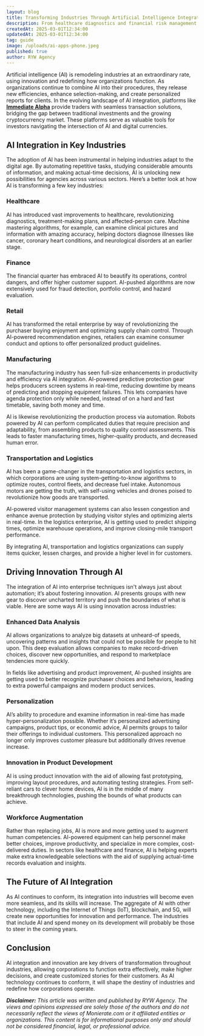 ```yaml
---
layout: blog
title: Transforming Industries Through Artificial Intelligence Integration and Innovation
description: From healthcare diagnostics and financial risk management to retail personalization and manufacturing automation, AI is reshaping traditional processes. The transportation sector benefits from AI-driven logistics and autonomous technology, while data analytics and workforce augmentation further push the boundaries of innovation.
createdAt: 2025-03-01T12:34:00
updatedAt: 2025-03-01T12:34:00
tag: guide
image: /uploads/ai-apps-phone.jpeg
published: true
author: RYW Agency
---
```

Artificial intelligence (AI) is remodeling industries at an extraordinary rate, using innovation and redefining how organizations function. As organizations continue to combine AI into their procedures, they release new efficiencies, enhance selection-making, and create personalized reports for clients. In the evolving landscape of AI integration, platforms like [**Immediate Alpha**](https://immediate-alpha.org/) provide traders with seamless transaction solutions, bridging the gap between traditional investments and the growing cryptocurrency market. These platforms serve as valuable tools for investors navigating the intersection of AI and digital currencies.


## AI Integration in Key Industries

The adoption of AI has been instrumental in helping industries adapt to the digital age. By automating repetitive tasks, studying considerable amounts of information, and making actual-time decisions, AI is unlocking new possibilities for agencies across various sectors. Here’s a better look at how AI is transforming a few key industries:


### Healthcare

AI has introduced vast improvements to healthcare, revolutionizing diagnostics, treatment-making plans, and affected-person care. Machine mastering algorithms, for example, can examine clinical pictures and information with amazing accuracy, helping doctors diagnose illnesses like cancer, coronary heart conditions, and neurological disorders at an earlier stage. 


### Finance

The financial quarter has embraced AI to beautify its operations, control dangers, and offer higher customer support. AI-pushed algorithms are now extensively used for fraud detection, portfolio control, and hazard evaluation. 


### Retail

AI has transformed the retail enterprise by way of revolutionizing the purchaser buying enjoyment and optimizing supply chain control. Through AI-powered recommendation engines, retailers can examine consumer conduct and options to offer personalized product guidelines. 


### Manufacturing

The manufacturing industry has seen full-size enhancements in productivity and efficiency via AI integration. AI-powered predictive protection gear helps producers screen systems in real-time, reducing downtime by means of predicting and stopping equipment failures. This lets companies have agenda protection only while needed, instead of on a hard and fast timetable, saving both money and time.

AI is likewise revolutionizing the production process via automation. Robots powered by AI can perform complicated duties that require precision and adaptability, from assembling products to quality control assessments. This leads to faster manufacturing times, higher-quality products, and decreased human error.


### Transportation and Logistics

AI has been a game-changer in the transportation and logistics sectors, in which corporations are using system-getting-to-know algorithms to optimize routes, control fleets, and decrease fuel intake. Autonomous motors are getting the truth, with self-using vehicles and drones poised to revolutionize how goods are transported.

AI-powered visitor management systems can also lessen congestion and enhance avenue protection by studying visitor styles and optimizing alerts in real-time. In the logistics enterprise, AI is getting used to predict shipping times, optimize warehouse operations, and improve closing-mile transport performance.

By integrating AI, transportation and logistics organizations can supply items quicker, lessen charges, and provide a higher level in for customers.


## Driving Innovation Through AI

The integration of AI into enterprise techniques isn't always just about automation; it’s about fostering innovation. AI presents groups with new gear to discover uncharted territory and push the boundaries of what is viable. Here are some ways AI is using innovation across industries:


### Enhanced Data Analysis

AI allows organizations to analyze big datasets at unheard-of speeds, uncovering patterns and insights that could not be possible for people to hit upon. This deep evaluation allows companies to make record-driven choices, discover new opportunities, and respond to marketplace tendencies more quickly.

In fields like advertising and product improvement, AI-pushed insights are getting used to better recognize purchaser choices and behaviors, leading to extra powerful campaigns and modern product services.


### Personalization

AI’s ability to procedure and examine information in real-time has made hyper-personalization possible. Whether it’s personalized advertising campaigns, product tips, or economic advice, AI permits groups to tailor their offerings to individual customers. This personalized approach no longer only improves customer pleasure but additionally drives revenue increase.


### Innovation in Product Development

AI is using product innovation with the aid of allowing fast prototyping, improving layout procedures, and automating testing strategies. From self-reliant cars to clever home devices, AI is in the middle of many breakthrough technologies, pushing the bounds of what products can achieve.


### Workforce Augmentation

Rather than replacing jobs, AI is more and more getting used to augment human competencies. AI-powered equipment can help personnel make better choices, improve productivity, and specialize in more complex, cost-delivered duties. In sectors like healthcare and finance, AI is helping experts make extra knowledgeable selections with the aid of supplying actual-time records evaluation and insights.


## The Future of AI Integration

As AI continues to conform, its integration into industries will become even more seamless, and its skills will increase. The aggregate of AI with other technology, including the Internet of Things (IoT), blockchain, and 5G, will create new opportunities for innovation and performance. The industries that include AI and spend money on its development will probably be those to steer in the coming years.


## Conclusion

AI integration and innovation are key drivers of transformation throughout industries, allowing corporations to function extra effectively, make higher decisions, and create customized stories for their customers. As AI technology continues to conform, it will shape the destiny of industries and redefine how corporations operate.

_**Disclaimer:** This article was written and published by RYW Agency. The views and opinions expressed are solely those of the authors and do not necessarily reflect the views of Monierate.com or it affiliated entities or organizations. This content is for informational purposes only and should not be considered financial, legal, or professional advice._
